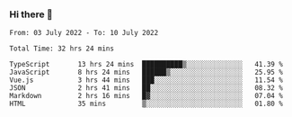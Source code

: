 ### Hi there 👋

<!--
**siaikin/siaikin** is a ✨ _special_ ✨ repository because its `README.md` (this file) appears on your GitHub profile.

Here are some ideas to get you started:

- 🔭 I’m currently working on ...
- 🌱 I’m currently learning ...
- 👯 I’m looking to collaborate on ...
- 🤔 I’m looking for help with ...
- 💬 Ask me about ...
- 📫 How to reach me: ...
- 😄 Pronouns: ...
- ⚡ Fun fact: ...
-->

<!--START_SECTION:waka-->

```text
From: 03 July 2022 - To: 10 July 2022

Total Time: 32 hrs 24 mins

TypeScript       13 hrs 24 mins  ██████████▒░░░░░░░░░░░░░░   41.39 %
JavaScript       8 hrs 24 mins   ██████▒░░░░░░░░░░░░░░░░░░   25.95 %
Vue.js           3 hrs 44 mins   ███░░░░░░░░░░░░░░░░░░░░░░   11.54 %
JSON             2 hrs 41 mins   ██░░░░░░░░░░░░░░░░░░░░░░░   08.32 %
Markdown         2 hrs 16 mins   █▓░░░░░░░░░░░░░░░░░░░░░░░   07.04 %
HTML             35 mins         ▒░░░░░░░░░░░░░░░░░░░░░░░░   01.80 %
```

<!--END_SECTION:waka-->
